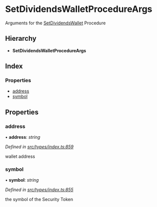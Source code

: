 # SetDividendsWalletProcedureArgs

Arguments for the [SetDividendsWallet](../enums/_types_index_.proceduretype.md#setdividendswallet) Procedure

## Hierarchy

* **SetDividendsWalletProcedureArgs**

## Index

### Properties

* [address](_types_index_.setdividendswalletprocedureargs.md#address)
* [symbol](_types_index_.setdividendswalletprocedureargs.md#symbol)

## Properties

### address

• **address**: _string_

_Defined in_ [_src/types/index.ts:859_](https://github.com/PolymathNetwork/polymath-sdk/blob/e8bbc1e/src/types/index.ts#L859)

wallet address

### symbol

• **symbol**: _string_

_Defined in_ [_src/types/index.ts:855_](https://github.com/PolymathNetwork/polymath-sdk/blob/e8bbc1e/src/types/index.ts#L855)

the symbol of the Security Token

